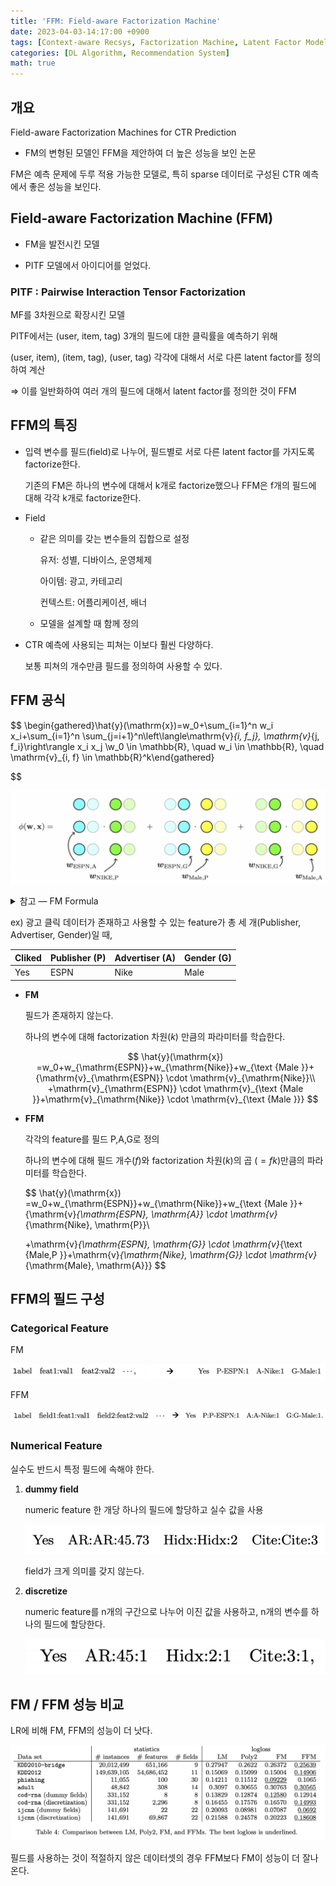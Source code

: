 ```yaml
---
title: 'FFM: Field-aware Factorization Machine'
date: 2023-04-03-14:17:00 +0900
tags: [Context-aware Recsys, Factorization Machine, Latent Factor Model, Field-aware Factorization Machine, CTR Prediction]
categories: [DL Algorithm, Recommendation System]
math: true
---
```


## 개요

Field-aware Factorization Machines for CTR Prediction

- FM의 변형된 모델인 FFM을 제안하여 더 높은 성능을 보인 논문

FM은 예측 문제에 두루 적용 가능한 모델로, 특히 sparse 데이터로 구성된 CTR 예측에서 좋은 성능을 보인다.

## Field-aware Factorization Machine (FFM)

- FM을 발전시킨 모델

- PITF 모델에서 아이디어를 얻었다.

### PITF : Pairwise Interaction Tensor Factorization

MF를 3차원으로 확장시킨 모델

PITF에서는 (user, item, tag) 3개의 필드에 대한 클릭률을 예측하기 위해

(user, item), (item, tag), (user, tag) 각각에 대해서 서로 다른 latent factor를 정의하여 계산

⇒ 이를 일반화하여 여러 개의 필드에 대해서 latent factor를 정의한 것이 FFM

## FFM의 특징

- 입력 변수를 필드(field)로 나누어, 필드별로 서로 다른 latent factor를 가지도록 factorize한다.
    
    기존의 FM은 하나의 변수에 대해서 k개로 factorize했으나 FFM은 f개의 필드에 대해 각각 k개로 factorize한다.
    
- Field
    - 같은 의미를 갖는 변수들의 집합으로 설정
        
        유저: 성별, 디바이스, 운영체제
        
        아이템: 광고, 카테고리
        
        컨텍스트: 어플리케이션, 배너
        
    - 모델을 설계할 때 함께 정의
- CTR 예측에 사용되는 피쳐는 이보다 훨씬 다양하다.
    
    보통 피쳐의 개수만큼 필드를 정의하여 사용할 수 있다.
    

## FFM 공식

$$
\begin{gathered}\hat{y}(\mathrm{x})=w_0+\sum_{i=1}^n w_i x_i+\sum_{i=1}^n \sum_{j=i+1}^n\left\langle\mathrm{v}_{i, f_j}, \mathrm{v}_{j, f_i}\right\rangle x_i x_j \\w_0 \in \mathbb{R}, \quad w_i \in \mathbb{R}, \quad \mathrm{v}_{i, f} \in \mathbb{R}^k\end{gathered}

$$

![FFM](/assets/post_imgs/FFM1.png)

<details>
<summary>
참고 — FM Formula
</summary>

$$
\begin{gathered}\hat{y}(\mathrm{x})=w_0+\sum_{i=1}^n w_i x_i+\sum_{i=1}^n \sum_{j=i+1}^n\left\langle\mathrm{v}_i, \mathrm{v}_j\right\rangle x_i x_j \\w_0 \in \mathbb{R}, \quad w_i \in \mathbb{R}, \quad \mathrm{v}_i \in \mathbb{R}^k\end{gathered}
$$

FM은 k차원의 파라미터를 $v_i$와 $v_j$가 내적이 된 형태로 상호작용을 표현하는 반면, 

FFM은 $x_i$에 대응되는 파라미터가 $v_i$가 아니라, $v_{i,f_j}$가 된다.

즉, field $(f_i)$별로 Factorization 파라미터가 정의된다.
</details>

ex) 광고 클릭 데이터가 존재하고 사용할 수 있는 feature가 총 세 개(Publisher, Advertiser, Gender)일 때,

| Cliked | Publisher (P) | Advertiser (A) | Gender (G) |
| --- | --- | --- | --- |
| Yes | ESPN | Nike | Male |
- **FM**
    
    필드가 존재하지 않는다.
    
    하나의 변수에 대해 factorization 차원$(k)$ 만큼의 파라미터를 학습한다.
    
    $$
    \hat{y}(\mathrm{x})
    =w_0+w_{\mathrm{ESPN}}+w_{\mathrm{Nike}}+w_{\text {Male }}+{\mathrm{v}_{\mathrm{ESPN}} \cdot \mathrm{v}_{\mathrm{Nike}}\\
    +\mathrm{v}_{\mathrm{ESPN}} \cdot \mathrm{v}_{\text {Male }}+\mathrm{v}_{\mathrm{Nike}} \cdot \mathrm{v}_{\text {Male }}}
    $$
    
- **FFM**
    
    각각의 feature를 필드 P,A,G로 정의
    
    하나의 변수에 대해 필드 개수$(f)$와 factorization 차원$(k)$의 곱 $(=fk)$만큼의 파라미터를 학습한다.
    
    $$
    \hat{y}(\mathrm{x})
    =w_0+w_{\mathrm{ESPN}}+w_{\mathrm{Nike}}+w_{\text {Male }}+{\mathrm{v}_{\mathrm{ESPN}, \mathrm{A}} \cdot \mathrm{v}_{\mathrm{Nike}, \mathrm{P}}\\
    
    +\mathrm{v}_{\mathrm{ESPN}, \mathrm{G}} \cdot \mathrm{v}_{\text {Male,P }}+\mathrm{v}_{\mathrm{Nike}, \mathrm{G}} \cdot \mathrm{v}_{\mathrm{Male}, \mathrm{A}}}
    $$
    

## FFM의 필드 구성

### Categorical Feature

FM

![FFM](/assets/post_imgs/FFM2.png)

FFM

![FFM](/assets/post_imgs/FFM3.png)

### Numerical Feature

실수도 반드시 특정 필드에 속해야 한다.

1. **dummy field**
    
    numeric feature 한 개당 하나의 필드에 할당하고 실수 값을 사용
    
    ![FFM](/assets/post_imgs/FFM4.png)
    
    field가 크게 의미를 갖지 않는다.
    
2. **discretize**
    
    numeric feature를 n개의 구간으로 나누어 이진 값을 사용하고, n개의 변수를 하나의 필드에 할당한다.
    
    ![FFM](/assets/post_imgs/FFM5.png)
    

## FM / FFM 성능 비교

LR에 비해 FM, FFM의 성능이 더 낫다.

![FFM](/assets/post_imgs/FFM6.png)

필드를 사용하는 것이 적절하지 않은 데이터셋의 경우 FFM보다 FM이 성능이 더 잘나온다.
